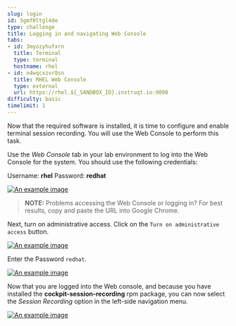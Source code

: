 ```yaml
---
slug: login
id: 5gmf0ltgl4de
type: challenge
title: Logging in and navigating Web Console
tabs:
- id: 3myozyhufxrn
  title: Terminal
  type: terminal
  hostname: rhel
- id: n4wqcxzvr8sn
  title: RHEL Web Console
  type: external
  url: https://rhel.${_SANDBOX_ID}.instruqt.io:9090
difficulty: basic
timelimit: 1
---
```


Now that the required software is installed, it is time to configure and enable terminal session recording.  You will use the Web Console to perform this task.

Use the *Web Console* tab in your lab environment to log into the Web Console for the system.  You should use the following credentials:

Username: __rhel__
Password: __redhat__

<a href="#1">
 <img alt="An example image" src="../assets/Web-console-login.png" />
</a>

<a href="#" class="lightbox" id="1">
 <img alt="An example image" src="../assets/Web-console-login.png" />
</a>

>**NOTE:** Problems accessing the Web Console or logging in? For best results, copy and paste the URL into Google Chrome.

Next, turn on administrative access. Click on the `Turn on administrative access` button.

<a href="#2">
 <img alt="An example image" src="../assets/webconsoleadminaccess.png" />
</a>

<a href="#" class="lightbox" id="2">
 <img alt="An example image" src="../assets/webconsoleadminaccess.png" />
</a>

Enter the Password `redhat`.

<a href="#3">
 <img alt="An example image" src="../assets/enterpasswordforadminaccess.png" />
</a>

<a href="#" class="lightbox" id="3">
 <img alt="An example image" src="../assets/enterpasswordforadminaccess.png" />
</a>

Now that you are logged into the Web console, and because you have installed the __cockpit-session-recording__ rpm package, you can now select the *Session Recording* option in the left-side navigation menu.

<a href="#4">
 <img alt="An example image" src="../assets/session-recording-option.png" />
</a>

<a href="#" class="lightbox" id="4">
 <img alt="An example image" src="../assets/session-recording-option.png" />
</a>

<style>
.lightbox {
  display: none;
  position: fixed;
  justify-content: center;
  align-items: center;
  z-index: 999;
  top: 0;
  left: 0;
  right: 0;
  bottom: 0;
  padding: 1rem;
  background: rgba(0, 0, 0, 0.8);
}

.lightbox:target {
  display: flex;
}

.lightbox img {
  max-height: 100%;
}
</style>
